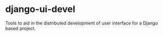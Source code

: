 django-ui-devel
===============

Tools to aid in the distributed development of user interface for a Django based project.
